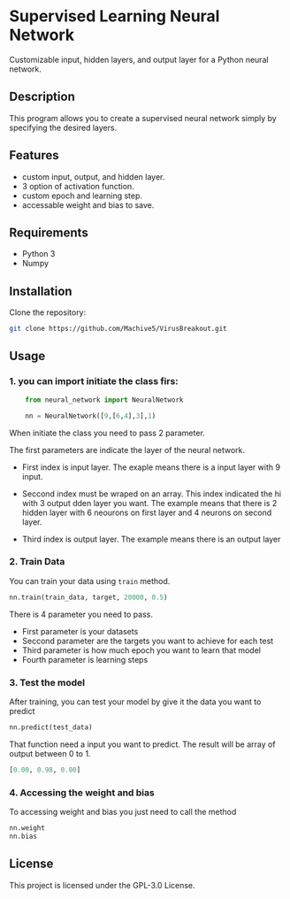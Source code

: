 # Supervised Learning Neural Network
Customizable input, hidden layers, and output layer for a Python neural network.

## Description
This program allows you to create a supervised neural network simply by specifying the desired layers.

## Features

- custom input, output, and hidden layer.
- 3 option of activation function.
- custom epoch and learning step.
- accessable weight and bias to save.

## Requirements

- Python 3
- Numpy

## Installation

Clone the repository:
  ```sh
  git clone https://github.com/Machive5/VirusBreakout.git
  ```

## Usage

### 1. you can import initiate the class firs:
```py
    from neural_network import NeuralNetwork

    nn = NeuralNetwork([9,[6,4],3],1)
```

When initiate the class you need to pass 2 parameter.

The first parameters are indicate the layer of the neural network. 

- First index is input layer. The exaple means there is a input layer with 9 input. 

- Seccond index must be wraped on an array. This index indicated the hi with 3 output
dden layer you want. The example means that there is 2 hidden layer with 6 neourons on first layer and 4 neurons on second layer.

- Third index is output layer. The example means there is an output layer

### 2. Train Data
You can train your data using ```train``` method.

```py
nn.train(train_data, target, 20000, 0.5)
```

There is 4 parameter you need to pass.
- First parameter is your datasets
- Seccond parameter are the targets you want to achieve for each test
- Third parameter is how much epoch you want to learn that model
- Fourth parameter is learning steps

### 3. Test the model
After training, you can test your model by give it the data you want to predict

```py
nn.predict(test_data)
```

That function need a input you want to predict.
The result will be array of output between 0 to 1. 

```py
[0.00, 0.98, 0.00]
``` 
###  4.  Accessing the weight and bias
To accessing weight and bias you just need to call the method

```py
nn.weight
nn.bias
```

## License
This project is licensed under the GPL-3.0 License.